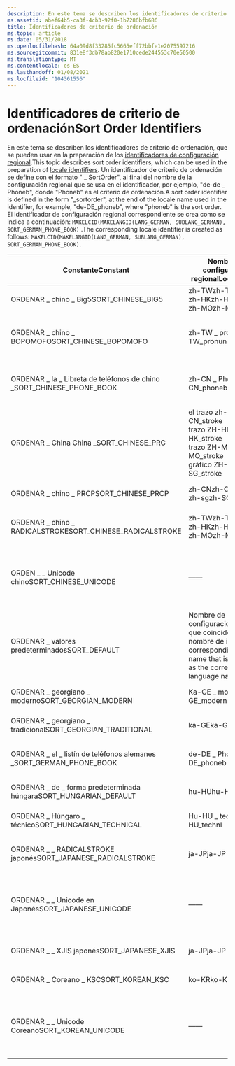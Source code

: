 ```yaml
---
description: En este tema se describen los identificadores de criterio de ordenación, que se pueden usar en la preparación de los identificadores de configuración regional.
ms.assetid: abef64b5-ca3f-4cb3-92f0-1b7286bfb686
title: Identificadores de criterio de ordenación
ms.topic: article
ms.date: 05/31/2018
ms.openlocfilehash: 64a09d8f33285fc5665eff72bbfe1e2075597216
ms.sourcegitcommit: 831e8f3db78ab820e1710cede244553c70e50500
ms.translationtype: MT
ms.contentlocale: es-ES
ms.lasthandoff: 01/08/2021
ms.locfileid: "104361556"
---
```

# <a name="sort-order-identifiers"></a><span data-ttu-id="313d5-103">Identificadores de criterio de ordenación</span><span class="sxs-lookup"><span data-stu-id="313d5-103">Sort Order Identifiers</span></span>

<span data-ttu-id="313d5-104">En este tema se describen los identificadores de criterio de ordenación, que se pueden usar en la preparación de los [identificadores de configuración regional](locale-identifiers.md).</span><span class="sxs-lookup"><span data-stu-id="313d5-104">This topic describes sort order identifiers, which can be used in the preparation of [locale identifiers](locale-identifiers.md).</span></span> <span data-ttu-id="313d5-105">Un identificador de criterio de ordenación se define con el formato " \_ SortOrder", al final del nombre de la configuración regional que se usa en el identificador, por ejemplo, "de-de \_ Phoneb", donde "Phoneb" es el criterio de ordenación.</span><span class="sxs-lookup"><span data-stu-id="313d5-105">A sort order identifier is defined in the form "\_sortorder", at the end of the locale name used in the identifier, for example, "de-DE\_phoneb", where "phoneb" is the sort order.</span></span> <span data-ttu-id="313d5-106">El identificador de configuración regional correspondiente se crea como se indica a continuación: `MAKELCID(MAKELANGID(LANG_GERMAN, SUBLANG_GERMAN), SORT_GERMAN_PHONE_BOOK)` .</span><span class="sxs-lookup"><span data-stu-id="313d5-106">The corresponding locale identifier is created as follows: `MAKELCID(MAKELANGID(LANG_GERMAN, SUBLANG_GERMAN), SORT_GERMAN_PHONE_BOOK)`.</span></span>



| <span data-ttu-id="313d5-107">Constante</span><span class="sxs-lookup"><span data-stu-id="313d5-107">Constant</span></span>                      | <span data-ttu-id="313d5-108">Nombre de configuración regional</span><span class="sxs-lookup"><span data-stu-id="313d5-108">Locale name</span></span>                                                                                         | <span data-ttu-id="313d5-109">Significado</span><span class="sxs-lookup"><span data-stu-id="313d5-109">Meaning</span></span>                                                           |
|-------------------------------|-----------------------------------------------------------------------------------------------------|-------------------------------------------------------------------|
| <span data-ttu-id="313d5-110">ORDENAR \_ chino \_ Big5</span><span class="sxs-lookup"><span data-stu-id="313d5-110">SORT\_CHINESE\_BIG5</span></span>           | <span data-ttu-id="313d5-111">zh-TW</span><span class="sxs-lookup"><span data-stu-id="313d5-111">zh-TW</span></span><br/> <span data-ttu-id="313d5-112">zh-HK</span><span class="sxs-lookup"><span data-stu-id="313d5-112">zh-HK</span></span><br/> <span data-ttu-id="313d5-113">zh-MO</span><span class="sxs-lookup"><span data-stu-id="313d5-113">zh-MO</span></span><br/>                                                  | <span data-ttu-id="313d5-114">Orden chino BIG5</span><span class="sxs-lookup"><span data-stu-id="313d5-114">Chinese BIG5 order</span></span>                                                |
| <span data-ttu-id="313d5-115">ORDENAR \_ chino \_ BOPOMOFO</span><span class="sxs-lookup"><span data-stu-id="313d5-115">SORT\_CHINESE\_BOPOMOFO</span></span>       | <span data-ttu-id="313d5-116">zh-TW \_ pronun</span><span class="sxs-lookup"><span data-stu-id="313d5-116">zh-TW\_pronun</span></span>                                                                                       | <span data-ttu-id="313d5-117">Orden Bopomofo de chino tradicional</span><span class="sxs-lookup"><span data-stu-id="313d5-117">Traditional Chinese Bopomofo order</span></span>                                |
| <span data-ttu-id="313d5-118">ORDENAR \_ la \_ Libreta de teléfonos de chino \_</span><span class="sxs-lookup"><span data-stu-id="313d5-118">SORT\_CHINESE\_PHONE\_BOOK</span></span>    | <span data-ttu-id="313d5-119">zh-CN \_ Phoneb</span><span class="sxs-lookup"><span data-stu-id="313d5-119">zh-CN\_phoneb</span></span><br/>                                                                            | <span data-ttu-id="313d5-120">Orden de las libretas de teléfonos de Chino (apellido)</span><span class="sxs-lookup"><span data-stu-id="313d5-120">Chinese phone book (surname) order</span></span>                                |
| <span data-ttu-id="313d5-121">ORDENAR \_ China China \_</span><span class="sxs-lookup"><span data-stu-id="313d5-121">SORT\_CHINESE\_PRC</span></span>            | <span data-ttu-id="313d5-122">el trazo zh-CN \_</span><span class="sxs-lookup"><span data-stu-id="313d5-122">zh-CN\_stroke</span></span><br/> <span data-ttu-id="313d5-123">trazo ZH-HK \_</span><span class="sxs-lookup"><span data-stu-id="313d5-123">zh-HK\_stroke</span></span><br/> <span data-ttu-id="313d5-124">trazo ZH-MO \_</span><span class="sxs-lookup"><span data-stu-id="313d5-124">zh-MO\_stroke</span></span><br/> <span data-ttu-id="313d5-125">gráfico ZH-SG \_</span><span class="sxs-lookup"><span data-stu-id="313d5-125">zh-SG\_stroke</span></span><br/> | <span data-ttu-id="313d5-126">Orden de número de trazos de China China</span><span class="sxs-lookup"><span data-stu-id="313d5-126">PRC Chinese stroke count order</span></span>                                    |
| <span data-ttu-id="313d5-127">ORDENAR \_ chino \_ PRCP</span><span class="sxs-lookup"><span data-stu-id="313d5-127">SORT\_CHINESE\_PRCP</span></span>           | <span data-ttu-id="313d5-128">zh-CN</span><span class="sxs-lookup"><span data-stu-id="313d5-128">zh-CN</span></span><br/> <span data-ttu-id="313d5-129">zh-sg</span><span class="sxs-lookup"><span data-stu-id="313d5-129">zh-SG</span></span><br/>                                                                   | <span data-ttu-id="313d5-130">Orden fonético China China</span><span class="sxs-lookup"><span data-stu-id="313d5-130">PRC Chinese phonetic order</span></span>                                        |
| <span data-ttu-id="313d5-131">ORDENAR \_ chino \_ RADICALSTROKE</span><span class="sxs-lookup"><span data-stu-id="313d5-131">SORT\_CHINESE\_RADICALSTROKE</span></span>  | <span data-ttu-id="313d5-132">zh-TW</span><span class="sxs-lookup"><span data-stu-id="313d5-132">zh-TW</span></span><br/> <span data-ttu-id="313d5-133">zh-HK</span><span class="sxs-lookup"><span data-stu-id="313d5-133">zh-HK</span></span><br/> <span data-ttu-id="313d5-134">zh-MO</span><span class="sxs-lookup"><span data-stu-id="313d5-134">zh-MO</span></span><br/>                                                  | <span data-ttu-id="313d5-135">El orden de los radicales y los trazos chinos</span><span class="sxs-lookup"><span data-stu-id="313d5-135">Chinese radical/stroke order</span></span>                                      |
| <span data-ttu-id="313d5-136">ORDEN \_ \_ Unicode chino</span><span class="sxs-lookup"><span data-stu-id="313d5-136">SORT\_CHINESE\_UNICODE</span></span>        | <span data-ttu-id="313d5-137">—</span><span class="sxs-lookup"><span data-stu-id="313d5-137">—</span></span>                                                                                                   | <span data-ttu-id="313d5-138">**Windows 2000** de orden Unicode de chino: no se admite.</span><span class="sxs-lookup"><span data-stu-id="313d5-138">Chinese Unicode order **Windows 2000:** Not supported.</span></span><br/>  |
| <span data-ttu-id="313d5-139">ORDENAR \_ valores predeterminados</span><span class="sxs-lookup"><span data-stu-id="313d5-139">SORT\_DEFAULT</span></span>                 | <span data-ttu-id="313d5-140">Nombre de configuración regional que coincide con el nombre de idioma correspondiente</span><span class="sxs-lookup"><span data-stu-id="313d5-140">Locale name that is the same as the corresponding language name</span></span>                                     | <span data-ttu-id="313d5-141">Orden de ordenación predeterminado</span><span class="sxs-lookup"><span data-stu-id="313d5-141">Default sort order</span></span>                                                |
| <span data-ttu-id="313d5-142">ORDENAR \_ georgiano \_ moderno</span><span class="sxs-lookup"><span data-stu-id="313d5-142">SORT\_GEORGIAN\_MODERN</span></span>        | <span data-ttu-id="313d5-143">Ka-GE \_ moderno</span><span class="sxs-lookup"><span data-stu-id="313d5-143">ka-GE\_modern</span></span>                                                                                       | <span data-ttu-id="313d5-144">Orden georgiano moderno</span><span class="sxs-lookup"><span data-stu-id="313d5-144">Georgian modern order</span></span>                                             |
| <span data-ttu-id="313d5-145">ORDENAR \_ georgiano \_ tradicional</span><span class="sxs-lookup"><span data-stu-id="313d5-145">SORT\_GEORGIAN\_TRADITIONAL</span></span>   | <span data-ttu-id="313d5-146">ka-GE</span><span class="sxs-lookup"><span data-stu-id="313d5-146">ka-GE</span></span>                                                                                               | <span data-ttu-id="313d5-147">Orden tradicional georgiano</span><span class="sxs-lookup"><span data-stu-id="313d5-147">Georgian traditional order</span></span>                                        |
| <span data-ttu-id="313d5-148">ORDENAR \_ el \_ listín de teléfonos alemanes \_</span><span class="sxs-lookup"><span data-stu-id="313d5-148">SORT\_GERMAN\_PHONE\_BOOK</span></span>     | <span data-ttu-id="313d5-149">de-DE \_ Phoneb</span><span class="sxs-lookup"><span data-stu-id="313d5-149">de-DE\_phoneb</span></span>                                                                                       | <span data-ttu-id="313d5-150">Orden de las libretas de teléfonos alemanas</span><span class="sxs-lookup"><span data-stu-id="313d5-150">German phone book order</span></span>                                           |
| <span data-ttu-id="313d5-151">ORDENAR \_ de \_ forma predeterminada húngara</span><span class="sxs-lookup"><span data-stu-id="313d5-151">SORT\_HUNGARIAN\_DEFAULT</span></span>      | <span data-ttu-id="313d5-152">hu-HU</span><span class="sxs-lookup"><span data-stu-id="313d5-152">hu-HU</span></span>                                                                                               | <span data-ttu-id="313d5-153">Orden predeterminado Húngaro</span><span class="sxs-lookup"><span data-stu-id="313d5-153">Hungarian default order</span></span>                                           |
| <span data-ttu-id="313d5-154">ORDENAR \_ Húngaro \_ técnico</span><span class="sxs-lookup"><span data-stu-id="313d5-154">SORT\_HUNGARIAN\_TECHNICAL</span></span>    | <span data-ttu-id="313d5-155">Hu-HU \_ technl</span><span class="sxs-lookup"><span data-stu-id="313d5-155">hu-HU\_technl</span></span>                                                                                       | <span data-ttu-id="313d5-156">Orden técnico Húngaro</span><span class="sxs-lookup"><span data-stu-id="313d5-156">Hungarian technical order</span></span>                                         |
| <span data-ttu-id="313d5-157">ORDENAR \_ \_ RADICALSTROKE japonés</span><span class="sxs-lookup"><span data-stu-id="313d5-157">SORT\_JAPANESE\_RADICALSTROKE</span></span> | <span data-ttu-id="313d5-158">ja-JP</span><span class="sxs-lookup"><span data-stu-id="313d5-158">ja-JP</span></span>                                                                                               | <span data-ttu-id="313d5-159">El orden de los trazos y los radicales japoneses</span><span class="sxs-lookup"><span data-stu-id="313d5-159">Japanese radical/stroke order</span></span>                                     |
| <span data-ttu-id="313d5-160">ORDENAR \_ \_ Unicode en Japonés</span><span class="sxs-lookup"><span data-stu-id="313d5-160">SORT\_JAPANESE\_UNICODE</span></span>       | <span data-ttu-id="313d5-161">—</span><span class="sxs-lookup"><span data-stu-id="313d5-161">—</span></span>                                                                                                   | <span data-ttu-id="313d5-162">**Windows 2000** de orden Unicode en Japonés: no se admiten.</span><span class="sxs-lookup"><span data-stu-id="313d5-162">Japanese Unicode order **Windows 2000:** Not supported.</span></span><br/> |
| <span data-ttu-id="313d5-163">ORDENAR \_ \_ XJIS japonés</span><span class="sxs-lookup"><span data-stu-id="313d5-163">SORT\_JAPANESE\_XJIS</span></span>          | <span data-ttu-id="313d5-164">ja-JP</span><span class="sxs-lookup"><span data-stu-id="313d5-164">ja-JP</span></span>                                                                                               | <span data-ttu-id="313d5-165">Orden XJIS japonés</span><span class="sxs-lookup"><span data-stu-id="313d5-165">Japanese XJIS order</span></span>                                               |
| <span data-ttu-id="313d5-166">ORDENAR \_ Coreano \_ KSC</span><span class="sxs-lookup"><span data-stu-id="313d5-166">SORT\_KOREAN\_KSC</span></span>             | <span data-ttu-id="313d5-167">ko-KR</span><span class="sxs-lookup"><span data-stu-id="313d5-167">ko-KR</span></span>                                                                                               | <span data-ttu-id="313d5-168">Orden KSC Coreano</span><span class="sxs-lookup"><span data-stu-id="313d5-168">Korean KSC order</span></span>                                                  |
| <span data-ttu-id="313d5-169">ORDENAR \_ \_ Unicode Coreano</span><span class="sxs-lookup"><span data-stu-id="313d5-169">SORT\_KOREAN\_UNICODE</span></span>         | <span data-ttu-id="313d5-170">—</span><span class="sxs-lookup"><span data-stu-id="313d5-170">—</span></span>                                                                                                   | <span data-ttu-id="313d5-171">**Windows 2000** de orden Unicode Coreano: no compatible.</span><span class="sxs-lookup"><span data-stu-id="313d5-171">Korean Unicode order **Windows 2000:** Not supported.</span></span><br/>   |



 

 

 




